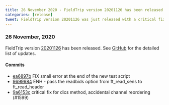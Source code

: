 ```yaml
---
title: 26 November 2020 - FieldTrip version 20201126 has been released
categories: [release]
tweet: FieldTrip version 20201126 was just released with a critical fix for the DICS method. See http://www.fieldtriptoolbox.org/#26-november-2020
---
```


### 26 November, 2020

FieldTrip version [20201126](http://github.com/fieldtrip/fieldtrip/releases/tag/20201126) has been released.
See [GitHub](https://github.com/fieldtrip/fieldtrip/compare/20201123...20201126) for the detailed list of updates.

#### Commits

- [ea6897b](http://github.com/fieldtrip/fieldtrip/commit/ea6897b) FIX small error at the end of the new test script
- [9699984](http://github.com/fieldtrip/fieldtrip/commit/9699984) ENH - pass the readbids option from ft_read_sens to ft_read_header
- [9a6153c](http://github.com/fieldtrip/fieldtrip/commit/9a6153c) critical fix for dics method, accidental channel reordering (#1599)
